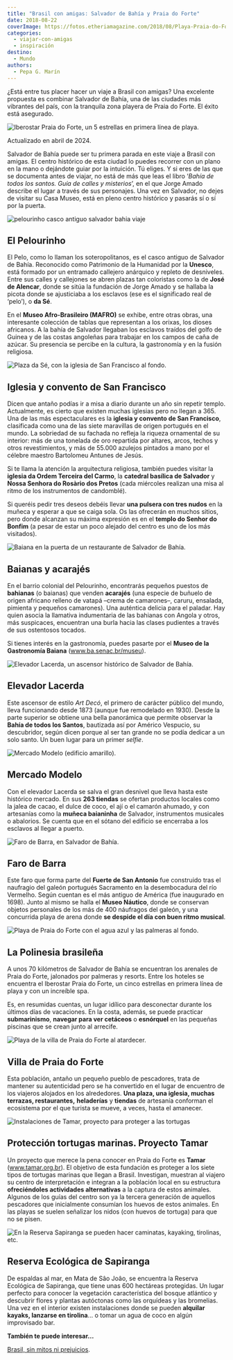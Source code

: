 ```yaml
---
title: "Brasil con amigas: Salvador de Bahía y Praia do Forte"
date: 2018-08-22
coverImage: https://fotos.etheriamagazine.com/2018/08/Playa-Praia-do-Forte-viaje-brasil-e1578734128487.jpg
categories: 
  - viajar-con-amigas
  - inspiración
destino: 
  - Mundo
authors: 
  - Pepa G. Marín
---
```


¿Está entre tus placer hacer un viaje a Brasil con amigas? Una excelente propuesta es 
combinar Salvador de Bahía, una de las ciudades más vibrantes del país, con la tranquila 
zona playera de Praia do Forte. El éxito está asegurado. 

![Iberostar Praia do Forte, un 5 estrellas en primera línea de playa.](https://fotos.etheriamagazine.com/2018/08/IBEROSTAR-Praia-do-Forte-e1578733585570.jpg "Piscina del Iberostar Praia do Forte.")

Actualizado en abril de 2024. 

Salvador de Bahía puede ser tu primera parada en este viaje a Brasil con amigas. El 
centro histórico de esta ciudad lo puedes recorrer con un plano en la mano o dejándote 
guiar por la intuición. Tú eliges. Y si eres de las que se documenta antes de viajar, no 
está de más que leas el libro ‘_Bahía de todos los santos. Guía de calles y misterios_’, 
en el que Jorge Amado describe el lugar a través de sus personajes. Una vez en Salvador, 
no dejes de visitar su Casa Museo, está en pleno centro histórico y pasarás sí o sí por 
la puerta. 

![pelourinho casco antiguo salvador bahia viaje](https://fotos.etheriamagazine.com/2018/08/Pelourinho-Salvador-Bahia-viaje-Brasil-e1578733629218.jpg "Pelourinho de Salvador de Bahía. ©PG")

## El Pelourinho

El Pelo, como lo llaman los soteropolitanos, es el casco antiguo de Salvador de Bahía. 
Reconocido como Patrimonio de la Humanidad por la **Unesco**, está formado por un 
entramado callejero anárquico y repleto de desniveles. Entre sus calles y callejones se 
abren plazas tan coloristas como la de **José de Alencar**, donde se sitúa la fundación 
de Jorge Amado y se hallaba la picota donde se ajusticiaba a los esclavos (ese es el 
significado real de ‘pelo’), o **da Sé**. 

En el **Museo Afro-Brasileiro (MAFRO)** se exhibe, entre otras obras, una interesante 
colección de tablas que representan a los orixas, los dioses africanos. A la bahía de 
Salvador llegaban los esclavos traídos del golfo de Guinea y de las costas angoleñas 
para trabajar en los campos de caña de azúcar. Su presencia se percibe en la cultura, la 
gastronomía y en la fusión religiosa. 

![Plaza da Sé, con la iglesia de San Francisco al fondo.](https://fotos.etheriamagazine.com/2018/08/iglesia-salvador-bahia-viaje-brasil.jpg "Plaza da Sé, con la iglesia de San Francisco al fondo. ©PG")

## Iglesia y convento de San Francisco

Dicen que antaño podías ir a misa a diario durante un año sin repetir templo. 
Actualmente, es cierto que existen muchas iglesias pero no llegan a 365. Una de las más 
espectaculares es la **iglesia y convento de San Francisco**, clasificada como una de 
las siete maravillas de origen portugués en el mundo. La sobriedad de su fachada no 
refleja la riqueza ornamental de su interior: más de una tonelada de oro repartida por 
altares, arcos, techos y otros revestimientos, y más de 55.000 azulejos pintados a mano 
por el célebre maestro Bartolomeu Antunes de Jesús. 

Si te llama la atención la arquitectura religiosa, también puedes visitar la **iglesia 
da Ordem Terceira del Carmo**, la **catedral basílica de Salvador** y **Nossa Senhora do 
Rosàrio dos Pretos** (cada miércoles realizan una misa al ritmo de los instrumentos de 
candomblé). 

Si queréis pedir tres deseos debéis llevar **una pulsera con tres nudos** en la muñeca y 
esperar a que se caiga sola. Os las ofrecerán en muchos sitios, pero donde alcanzan su 
máxima expresión es en el **templo do Senhor do Bonfim** (a pesar de estar un poco 
alejado del centro es uno de los más visitados). 

![Baiana en la puerta de un restaurante de Salvador de Bahía.](https://fotos.etheriamagazine.com/2018/08/Baiana-Pelourinho-Salvador.jpg "Baiana en la puerta de un restaurante de Salvador de Bahía. P.G.")

## Baianas y acarajés

En el barrio colonial del Pelourinho, encontrarás pequeños puestos de **bahianas** (o 
baianas) que venden **acarajés** (una especie de buñuelo de origen africano relleno de 
vatapá –crema de camarones–, caruru, ensalada, pimienta y pequeños camarones). Una 
auténtica delicia para el paladar. Hay quien asocia la llamativa indumentaria de las 
bahianas con Angola y otros, más suspicaces, encuentran una burla hacia las clases 
pudientes a través de sus ostentosos tocados. 

Si tienes interés en la gastronomía, puedes pasarte por el **Museo de la Gastronomía 
Baiana** (www.ba.senac.br/museu). 

![Elevador Lacerda, un ascensor histórico de Salvador de Bahía.](https://fotos.etheriamagazine.com/2018/08/Elevador-Lacerda-Salvador-viaje-brasil-e1578733757112.jpg "Elevador Lacerda, un ascensor histórico de Salvador de Bahía. ©PG")

## Elevador Lacerda

Este ascensor de estilo _Art Decó_, el primero de carácter público del mundo, lleva 
funcionando desde 1873 (aunque fue remodelado en 1930). Desde la parte superior se 
obtiene una bella panorámica que permite observar la **Bahía de todos los Santos**, 
bautizada así por Américo Vespucio, su descubridor, según dicen porque al ser tan grande 
no se podía dedicar a un solo santo. Un buen lugar para un primer _selfie_. 

![Mercado Modelo (edificio amarillo).](https://fotos.etheriamagazine.com/2018/08/Mercado-modelo-salvador-bahia-brasil-e1578733790451.jpg "Mercado Modelo (edificio amarillo). ©PG")

## Mercado Modelo

Con el elevador Lacerda se salva el gran desnivel que lleva hasta este histórico 
mercado. En sus **263 tiendas** se ofertan productos locales como la jalea de cacao, el 
dulce de coco, el ají o el camarón ahumado, y con artesanías como la **muñeca 
baianinha** de Salvador, instrumentos musicales o abalorios. Se cuenta que en el sótano 
del edificio se encerraba a los esclavos al llegar a puerto. 

![Faro de Barra, en Salvador de Bahía.](https://fotos.etheriamagazine.com/2018/08/Faro-de-Barra-Salvador-viaje-brasil-e1578733813990.jpg "Faro de Barra, en Salvador de Bahía. ©PG")

## Faro de Barra

Este faro que forma parte del **Fuerte de San Antonio** fue construido tras el naufragio 
del galeón portugués Sacramento en la desembocadura del río Vermelho. Según cuentan es 
el más antiguo de América (fue inaugurado en 1698). Junto al mismo se halla el **Museo 
Náutico**, donde se conservan objetos personales de los más de 400 náufragos del galeón, 
y una concurrida playa de arena donde **se despide el día con buen ritmo musical**. 

![Playa de Praia do Forte con el agua azul y las palmeras al fondo.](https://fotos.etheriamagazine.com/2018/08/Playa-Praia-do-Forte-viaje-brasil-e1578734128487.jpg "Playa de Praia do Forte. ©PG")

## La Polinesia brasileña

A unos 70 kilómetros de Salvador de Bahía se encuentran los arenales de Praia do Forte, 
jalonados por palmeras y resorts. Entre los hoteles se encuentra el Iberostar Praia do 
Forte, un cinco estrellas en primera línea de playa y con un increíble spa. 

Es, en resumidas cuentas, un lugar idílico para desconectar durante los últimos días de 
vacaciones. En la costa, además, se puede practicar **submarinismo**, **navegar para ver 
cetáceos** o **esnórquel** en las pequeñas piscinas que se crean junto al arrecife. 

![Playa de la villa de Praia do Forte al atardecer.](https://fotos.etheriamagazine.com/2018/08/Villa-de-Praia-do-forte-viaje-brasil-e1578733859285.jpg "Playa de la villa de Praia do Forte. ©PG")

## Villa de Praia do Forte

Esta población, antaño un pequeño pueblo de pescadores, trata de mantener su 
autenticidad pero se ha convertido en el lugar de encuentro de los viajeros alojados en 
los alrededores. **Una plaza, una iglesia, muchas terrazas, restaurantes,** 
**heladerías** y **tiendas** de artesanía conforman el ecosistema por el que turista se 
mueve, a veces, hasta el amanecer. 

![Instalaciones de Tamar, proyecto para proteger a las tortugas](https://fotos.etheriamagazine.com/2018/08/TAMAR-Praia-do-Forte-viaje-brasil-e1578733885277.jpg "Instalaciones de Tamar. ©PG")

## Protección tortugas marinas. Proyecto Tamar

Un proyecto que merece la pena conocer en Praia do Forte es **Tamar** 
(www.tamar.org.br). El objetivo de esta fundación es proteger a los siete tipos de 
tortugas marinas que llegan a Brasil. Investigan, muestran al viajero su centro de 
interpretación e integran a la población local en su estructura **ofreciéndoles 
actividades alternativas** a la captura de estos animales. Algunos de los guías del 
centro son ya la tercera generación de aquellos pescadores que inicialmente consumían 
los huevos de estos animales. En las playas se suelen señalizar los nidos (con huevos de 
tortuga) para que no se pisen. 

![En la Reserva Sapiranga se pueden hacer caminatas, kayaking, tirolinas, etc.](https://fotos.etheriamagazine.com/2018/08/Reserva-Praia-do-Forte-viaje-brasil-e1578733907827.jpg "En la Reserva Sapiranga se pueden hacer caminatas, kayaking, tirolinas, etc. © PG")

## Reserva Ecológica de Sapiranga

De espaldas al mar, en Mata de Sâo Joâo, se encuentra la Reserva Ecológica de Sapiranga, 
que tiene unas 600 hectáreas protegidas. Un lugar perfecto para conocer la vegetación 
característica del bosque atlántico y descubrir flores y plantas autóctonas como las 
orquídeas y las bromelias. Una vez en el interior existen instalaciones donde se pueden 
**alquilar kayaks, lanzarse en tirolina**... o tomar un agua de coco en algún 
improvisado bar. 

**También te puede interesar...** 

[Brasil, sin mitos ni 
prejuicios](https://etheriamagazine.com/2018/11/26/viaja-a-brasil-sin-mitos-ni-prejuicios/).
